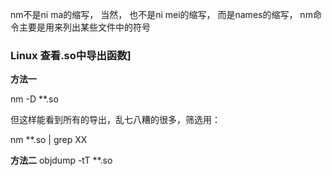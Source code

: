 

 nm不是ni ma的缩写， 当然， 也不是ni mei的缩写， 而是names的缩写， nm命令主要是用来列出某些文件中的符号



###  			Linux 查看.so中导出函数]



**方法一**

nm -D  **.so

但这样能看到所有的导出，乱七八糟的很多，筛选用：

nm **.so | grep XX

 

**方法二**
objdump -tT **.so

